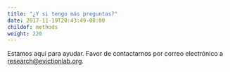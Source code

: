 ```yaml
---
title: "¿Y si tengo más preguntas?"
date: 2017-11-19T20:43:49-08:00
childof: methods
weight: 220
---
```

Estamos aquí para ayudar. Favor de contactarnos por correo electrónico a <a href="mailto:research@evictionlab.org" target="_blank">research@evictionlab.org</a>.